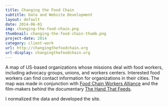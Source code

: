 ```yaml
---
title: Changing the Food Chain
subtitle: Data and Website Development
layout: default
date: 2014-06-01
img: changing-the-food-chain.png
thumbnail: changing-the-food-chain-thumb.png
project-date: 2014
category: client-work
url: http://changingthefoodchain.org
url-display: changingthefoodchain.org
---
```


A map of US-based organizations whose missions deal with food workers, including advocacy groups, unions, and workers centers. Interested food workers can find contact information for organizations in their cities. The map was made in conjunction with [Food Chain Workers Alliance](http://foodchainworkers.org/) and the film-makers behind the documentary [The Hand That Feeds](http://thehandthatfeedsfilm.com/).

I normalized the data and developed the site.
